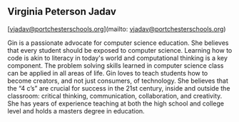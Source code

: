 ## Virginia Peterson Jadav

[vjadav@portchesterschools.org](mailto: vjadav@portchesterschools.org)

Gin is a passionate advocate for computer science education.  She believes that every student should be exposed to computer science.  Learning how to code is akin to literacy in today's world and computational thinking is a key component.  The problem solving skills learned in computer science class can be applied in all areas of life.  Gin loves to teach students how to become creators, and not just consumers, of technology.  She believes that the “4 c’s” are crucial for success in the 21st century, inside and outside the classroom: critical thinking, communication, collaboration, and creativity. She has years of experience teaching at both the high school and college level and holds a masters degree in education.

